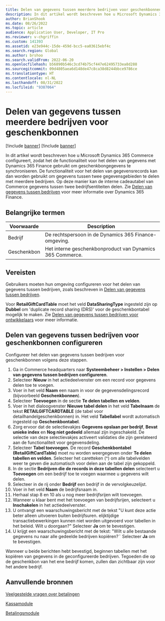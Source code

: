 ```yaml
---
title: Delen van gegevens tussen meerdere bedrijven voor geschenkbonnen
description: In dit artikel wordt beschreven hoe u Microsoft Dynamics 365 Commerce de functionaliteit voor het delen van gegevens in gegevensgebieden met Dynamics 365 Finance configureert om geschenkbongegevens te synchroniseren.
author: BrianShook
ms.date: 08/26/2022
ms.topic: article
audience: Application User, Developer, IT Pro
ms.reviewer: v-chgriffin
ms.custom: 141393
ms.assetid: e23e944c-15de-459d-bcc5-ea03615ebf4c
ms.search.region: Global
ms.author: brshoo
ms.search.validFrom: 2022-06-20
ms.openlocfilehash: b56890b546c3cd74b75cf447e62495733ea8d288
ms.sourcegitcommit: 09d4805aea6d148de47c8ca38d8244bbce9786ce
ms.translationtype: HT
ms.contentlocale: nl-NL
ms.lasthandoff: 08/31/2022
ms.locfileid: "9387064"
---
```

# <a name="cross-company-data-sharing-for-gift-cards"></a>Delen van gegevens tussen meerdere bedrijven voor geschenkbonnen

[!include [banner](../includes/banner.md)]
[!include [banner](../includes/preview-banner.md)]

In dit artikel wordt beschreven hoe u Microsoft Dynamics 365 Commerce configureert, zodat het de functionaliteit voor het delen van gegevens met Dynamics 365 Finance gebruikt om geschenkbongegevens te synchroniseren. De functionaliteit voor het delen van gegevensrecords kan dan worden gebruikt om gegevens tussen twee gegevensgebieden te delen met meerdere bedrijven. Op deze manier kan de interne cadeautabel van Commerce gegevens tussen twee bedrijfsentiteiten delen. Zie [Delen van gegevens tussen bedrijven](/dynamics365/fin-ops-core/dev-itpro/sysadmin/cross-company-data-sharing) voor meer informatie over Dynamics 365 Finance.

## <a name="key-terms"></a>Belangrijke termen

| Voorwaarde | Description |
|---|---|
| Bedrijf | De rechtspersoon in de Dynamics 365 Finance-omgeving. |
| Geschenkbon | Het interne geschenkbonproduct van Dynamics 365 Commerce. |

## <a name="prerequisites"></a>Vereisten

Gebruikers moeten hun omgeving configureren voor het delen van gegevens tussen bedrijven, zoals beschreven in [Delen van gegevens tussen bedrijven](/dynamics365/fin-ops-core/dev-itpro/sysadmin/cross-company-data-sharing).

Voor **RetailGiftCardTable** moet het veld **DataSharingType** ingesteld zijn op **Dubbel** om 'duplicate record sharing (DRS)' voor de geschenkbontabel mogelijk te maken. Zie [Delen van gegevens tussen bedrijven voor ontwikkelaars](/dynamics365/fin-ops-core/dev-itpro/sysadmin/drs-srs-dev) voor meer informatie.

## <a name="configure-cross-company-data-sharing-for-gift-cards"></a>Delen van gegevens tussen bedrijven voor geschenkbonnen configureren

Configureer het delen van gegevens tussen bedrijven voor geschenkbonnen volgens deze stappen.

1. Ga in Commerce headquarters naar **Systeembeheer \> Instellen \> Delen van gegevens tussen bedrijven configureren**.
1. Selecteer **Nieuw** in het actiedeelvenster om een record voor gegevens delen toe te voegen.
1. Voer in het veld **Naam** een naam in voor de gegevensdelingsrecord (bijvoorbeeld **Geschenkbonnen**).
1. Selecteer **Toevoegen** in de sectie **Te delen tabellen en velden**.
1. Voer in het dialoogvenster **Nieuwe tabel delen** in het veld **Tabelnaam** de tekst **RETAILGIFTCARDTABLE** (de tabel voor detailhandelgeschenkbonnen) in. Het veld **Tabellabel** wordt automatisch ingesteld op **Geschenkbontabel**.
1. Zorg ervoor dat de selectievakjes **Gegevens opslaan per bedrijf**, **Bevat unieke index** en **Nog niet gedeeld** allemaal zijn ingeschakeld. De selectie van deze selectievakjes activeert validaties die zijn gerelateerd aan de functionaliteit voor gegevensdeling.
1. Selecteer **Tabel toevoegen**. De record **Geschenkbontabel (RetailGiftCardTable)** moet nu worden weergegeven onder **Te delen tabellen en velden**. Selecteer het caretteken (^) om alle tabelvelden weer te geven die automatisch voor delen aan de tabel zijn gekoppeld.
1. In de sectie **Bedrijven die de records in deze tabellen delen** selecteert u **Toevoegen** om een bedrijf toe te voegen waarmee u gegevens wilt delen.
1. Selecteer in de rij onder **Bedrijf** een bedrijf in de vervolgkeuzelijst.
1. Voer in het veld **Naam** de bedrijfsnaam in.
1. Herhaal stap 8 en 10 als u nog meer bedrijfsrijen wilt toevoegen.
1. Wanneer u klaar bent met het toevoegen van bedrijfsrijen, selecteert u **Inschakelen** in het actiedeelvenster.
1. U ontvangt een waarschuwingsbericht met de tekst "U kunt deze actie beter alleen uitvoeren buiten bedrijfsuren. elijktijdige transactiebewerkingen kunnen niet worden uitgevoerd voor tabellen in het beleid. Wilt u doorgaan?" Selecteer **Ja** om te bevestigen.
1. U krijgt een waarschuwingsbericht met de tekst: "Wilt u alle bestaande gegevens nu naar alle gedeelde bedrijven kopiëren?¨ Selecteer **Ja** om te bevestigen.

Wanneer u beide berichten hebt bevestigd, beginnen tabellen met het kopiëren van gegevens in de geconfigureerde bedrijven. Tegoeden die op de geschenkbon van het ene bedrijf komen, zullen dan zichtbaar zijn voor het andere bedrijf.

## <a name="additional-resources"></a>Aanvullende bronnen

[Veelgestelde vragen over betalingen](payments-retail.md)

[Kassamodule](../add-checkout-module.md)

[Betalingsmodule](../payment-module.md)
